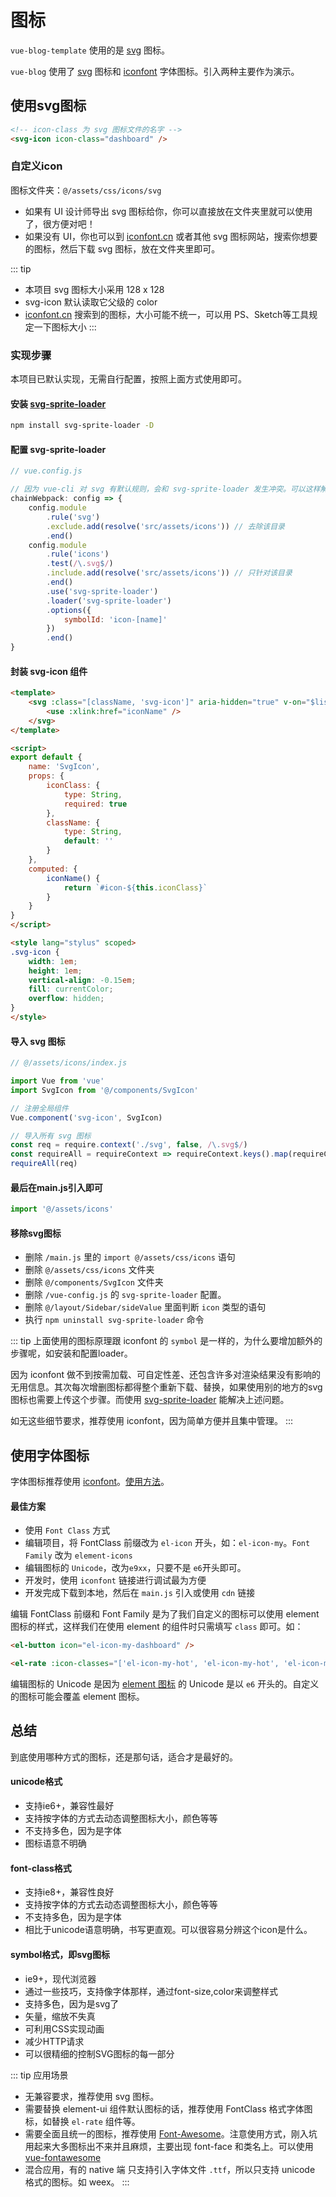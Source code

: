 # 图标
`vue-blog-template` 使用的是 [svg](http://www.ruanyifeng.com/blog/2018/08/svg.html) 图标。

`vue-blog` 使用了 [svg](http://www.ruanyifeng.com/blog/2018/08/svg.html) 图标和 [iconfont](https://www.iconfont.cn/) 字体图标。引入两种主要作为演示。

## 使用svg图标
```html
<!-- icon-class 为 svg 图标文件的名字 -->
<svg-icon icon-class="dashboard" />
```

### 自定义icon
图标文件夹：`@/assets/css/icons/svg`

- 如果有 UI 设计师导出 svg 图标给你，你可以直接放在文件夹里就可以使用了，很方便对吧！
- 如果没有 UI，你也可以到 [iconfont.cn](https://www.iconfont.cn/) 或者其他 svg 图标网站，搜索你想要的图标，然后下载 svg 图标，放在文件夹里即可。

::: tip
- 本项目 svg 图标大小采用 128 x 128
- svg-icon 默认读取它父级的 color
- [iconfont.cn](https://www.iconfont.cn/) 搜索到的图标，大小可能不统一，可以用 PS、Sketch等工具规定一下图标大小
:::

### 实现步骤
本项目已默认实现，无需自行配置，按照上面方式使用即可。

#### 安装 [svg-sprite-loader](https://github.com/kisenka/svg-sprite-loader)
```bash
npm install svg-sprite-loader -D
```

#### 配置 svg-sprite-loader
```js
// vue.config.js

// 因为 vue-cli 对 svg 有默认规则，会和 svg-sprite-loader 发生冲突。可以这样解决：
chainWebpack: config => {
    config.module
        .rule('svg')
        .exclude.add(resolve('src/assets/icons')) // 去除该目录
        .end()
    config.module
        .rule('icons')
        .test(/\.svg$/)
        .include.add(resolve('src/assets/icons')) // 只针对该目录
        .end()
        .use('svg-sprite-loader')
        .loader('svg-sprite-loader')
        .options({
            symbolId: 'icon-[name]'
        })
        .end()
}
```

#### 封装 svg-icon 组件
```html
<template>
    <svg :class="[className, 'svg-icon']" aria-hidden="true" v-on="$listeners">
        <use :xlink:href="iconName" />
    </svg>
</template>

<script>
export default {
    name: 'SvgIcon',
    props: {
        iconClass: {
            type: String,
            required: true
        },
        className: {
            type: String,
            default: ''
        }
    },
    computed: {
        iconName() {
            return `#icon-${this.iconClass}`
        }
    }
}
</script>

<style lang="stylus" scoped>
.svg-icon {
    width: 1em;
    height: 1em;
    vertical-align: -0.15em;
    fill: currentColor;
    overflow: hidden;
}
</style>
```

#### 导入 svg 图标
```js
// @/assets/icons/index.js

import Vue from 'vue'
import SvgIcon from '@/components/SvgIcon'

// 注册全局组件
Vue.component('svg-icon', SvgIcon)

// 导入所有 svg 图标
const req = require.context('./svg', false, /\.svg$/)
const requireAll = requireContext => requireContext.keys().map(requireContext)
requireAll(req)
```

#### 最后在main.js引入即可
```js
import '@/assets/icons'
```

#### 移除svg图标
- 删除 `/main.js` 里的 `import @/assets/css/icons` 语句
- 删除 `@/assets/css/icons` 文件夹
- 删除 `@/components/SvgIcon` 文件夹
- 删除 `/vue-config.js` 的 `svg-sprite-loader` 配置。
- 删除 `@/layout/Sidebar/sideValue` 里面判断 `icon` 类型的语句
- 执行 `npm uninstall svg-sprite-loader` 命令

::: tip
上面使用的图标原理跟 iconfont 的 `symbol` 是一样的，为什么要增加额外的步骤呢，如安装和配置loader。

因为 iconfont 做不到按需加载、可自定性差、还包含许多对渲染结果没有影响的无用信息。其次每次增删图标都得整个重新下载、替换，如果使用别的地方的svg图标也需要上传这个步骤。而使用 [svg-sprite-loader](https://github.com/kisenka/svg-sprite-loader) 能解决上述问题。

如无这些细节要求，推荐使用 iconfont，因为简单方便并且集中管理。
:::

## 使用字体图标

字体图标推荐使用 [iconfont](https://www.iconfont.cn/help/detail?spm=a313x.7781069.1998910419.dfd524534&helptype=about)。[使用方法](https://www.iconfont.cn/help/detail?spm=a313x.7781069.1998910419.d8d11a391&helptype=code)。

#### 最佳方案
- 使用 `Font Class` 方式
- 编辑项目，将 FontClass 前缀改为 `el-icon` 开头，如：`el-icon-my`。`Font Family` 改为 `element-icons`
- 编辑图标的 `Unicode`，改为`e9xx`，只要不是 `e6`开头即可。
- 开发时，使用 `iconfont` 链接进行调试最为方便
- 开发完成下载到本地，然后在 `main.js` 引入或使用 `cdn` 链接

编辑 FontClass 前缀和 Font Family 是为了我们自定义的图标可以使用 element 图标的样式，这样我们在使用 element 的组件时只需填写 `class` 即可。如：

```html
<el-button icon="el-icon-my-dashboard" />

<el-rate :icon-classes="['el-icon-my-hot', 'el-icon-my-hot', 'el-icon-my-hot']" />
```

编辑图标的 Unicode 是因为 [element 图标](https://github.com/ElemeFE/element/blob/f6df39e8c1ff390da0f0df8ea30b07baf5d457f0/packages/theme-chalk/src/icon.scss) 的 Unicode 是以 `e6` 开头的。自定义的图标可能会覆盖 element 图标。

## 总结
到底使用哪种方式的图标，还是那句话，适合才是最好的。

#### unicode格式
- 支持ie6+，兼容性最好
- 支持按字体的方式去动态调整图标大小，颜色等等
- 不支持多色，因为是字体
- 图标语意不明确

#### font-class格式
- 支持ie8+，兼容性良好
- 支持按字体的方式去动态调整图标大小，颜色等等
- 不支持多色，因为是字体
- 相比于unicode语意明确，书写更直观。可以很容易分辨这个icon是什么。

#### symbol格式，即svg图标
- ie9+，现代浏览器
- 通过一些技巧，支持像字体那样，通过font-size,color来调整样式
- 支持多色，因为是svg了
- 矢量，缩放不失真
- 可利用CSS实现动画
- 减少HTTP请求
- 可以很精细的控制SVG图标的每一部分

::: tip 应用场景
- 无兼容要求，推荐使用 svg 图标。
- 需要替换 element-ui 组件默认图标的话，推荐使用 FontClass 格式字体图标，如替换 `el-rate` 组件等。
- 需要全面且统一的图标，推荐使用 [Font-Awesome](https://github.com/FortAwesome/Font-Awesome)。注意使用方式，刚入坑用起来大多图标出不来并且麻烦，主要出现 font-face 和类名上。可以使用 [vue-fontawesome](https://github.com/FortAwesome/vue-fontawesome)
- 混合应用，有的 native 端 只支持引入字体文件 `.ttf`，所以只支持 unicode 格式的图标。如 weex。
:::